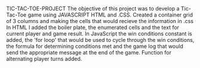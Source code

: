 TIC-TAC-TOE-PROJECT
The objective of this project was to develop a Tic-Tac-Toe game using JAVASCRIPT HTML and .CSS.
Created a container grid of 3 columns and making the cells that would recieve the information in .css
In HTML I added the boiler plate, the enumerated cells and the text for current player and game result.
In JavaScript the win conditions constant is added, the 'for loop' that would be used to cycle through the win conditions, the formula for determining conditions met and the game log that would send the appropriate message at the end of the game.
Function for alternating player turns added.

